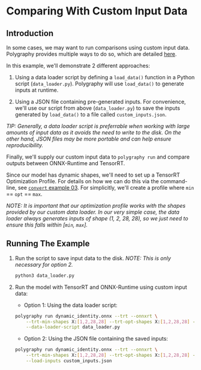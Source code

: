 # Comparing With Custom Input Data

## Introduction

In some cases, we may want to run comparisons using custom input data.
Polygraphy provides multiple ways to do so, which are detailed [here](../../../../polygraphy/tools/README.md#using-custom-input-data).

In this example, we'll demonstrate 2 different approaches:

1. Using a data loader script by defining a `load_data()` function in a Python script (`data_loader.py`).
    Polygraphy will use `load_data()` to generate inputs at runtime.

2. Using a JSON file containing pre-generated inputs.
    For convenience, we'll use our script from above (`data_loader.py`) to save the inputs
    generated by `load_data()` to a file called `custom_inputs.json`.

*TIP: Generally, a data loader script is preferrable when working with large amounts of input data*
    *as it avoids the need to write to the disk.*
    *On the other hand, JSON files may be more portable and can help ensure reproducibility.*

Finally, we'll supply our custom input data to `polygraphy run` and compare outputs between
ONNX-Runtime and TensorRT.

Since our model has dynamic shapes, we'll need to set up a TensorRT Optimization Profile.
For details on how we can do this via the command-line,
see [`convert` example 03](../../convert/03_dynamic_shapes_in_tensorrt).
For simplicitly, we'll create a profile where `min` == `opt` == `max`.

*NOTE: It is important that our optimization profile works with the shapes provided by our*
    *custom data loader. In our very simple case, the data loader always generates inputs of*
    *shape (1, 2, 28, 28), so we just need to ensure this falls within [`min`, `max`].*

## Running The Example

1. Run the script to save input data to the disk.
    *NOTE: This is only necessary for option 2.*
    ```bash
    python3 data_loader.py
    ```

2. Run the model with TensorRT and ONNX-Runtime using custom input data:
    - Option 1: Using the data loader script:

    ```bash
    polygraphy run dynamic_identity.onnx --trt --onnxrt \
        --trt-min-shapes X:[1,2,28,28] --trt-opt-shapes X:[1,2,28,28] --trt-max-shapes X:[1,2,28,28] \
        --data-loader-script data_loader.py
    ```

    - Option 2: Using the JSON file containing the saved inputs:

    ```bash
    polygraphy run dynamic_identity.onnx --trt --onnxrt \
        --trt-min-shapes X:[1,2,28,28] --trt-opt-shapes X:[1,2,28,28] --trt-max-shapes X:[1,2,28,28] \
        --load-inputs custom_inputs.json
    ```
